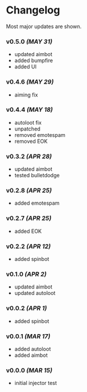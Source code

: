 # Changelog
Most major updates are shown.
### v0.5.0 _(MAY 31)_
- updated aimbot
- added bumpfire
- added UI
### v0.4.6 _(MAY 29)_
- aiming fix
### v0.4.4 _(MAY 18)_
- autoloot fix
- unpatched
- removed emotespam
- removed EOK
### v0.3.2 _(APR 28)_
- updated aimbot
- tested bulletdodge
### v0.2.8 _(APR 25)_
- added emotespam
### v0.2.7 _(APR 25)_
- added EOK
### v0.2.2 _(APR 12)_
- added spinbot
### v0.1.0 _(APR 2)_
- updated aimbot
- updated autoloot
### v0.0.2 _(APR 1)_
- added spinbot
### v0.0.1 _(MAR 17)_
- added autoloot
- added aimbot
### v0.0.0 _(MAR 15)_
- initial injector test
